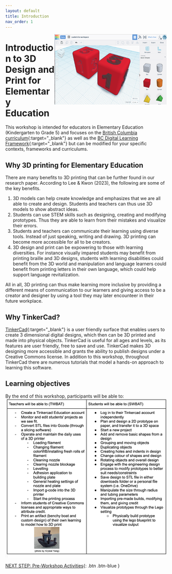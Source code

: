 ```yaml
---
layout: default
title: Introduction 
nav_order: 1
---
```

<img src="images/tinkercad-logo.png" style="float:right;width:350px;height:220px;"> 

# Introduction to 3D Design and Print for Elementary Education
This workshop is intended for educators in Elementary Education (Kindergarten to Grade 5) and focuses on the [British Columbia curriculum](https://curriculum.gov.bc.ca/){:target="_blank"} as well as the [BC Digital Learning Framework](https://www2.gov.bc.ca/assets/gov/education/kindergarten-to-grade-12/teach/teaching-tools/digital-literacy-framework.pdf){:target="_blank"} but can be modified for your specific contexts, frameworks and curriculums. 

## Why 3D printing for Elementary Education 
There are many benefits to 3D printing that can be further found in our research paper. 
According to Lee & Kwon (2023), the following are some of the key benefits.
1. 3D models can help create knowledge and emphasizes that we are all able to create and design. Students and teachers can thus use 3D models to show abstract ideas.
2. Students can use STEM skills such as designing, creating and modifying prototypes. Thus they are able to learn from their mistakes and visualize their errors.
3. Students and teachers can communicate their learning using diverse tools. Instead of just speaking, writing and drawing. 3D printing can become more accessible for all to be creators.
4. 3D design and print can be expowering to those with learning diversities. For instance visually impared students may benefit from printing braille and 3D designs, students with learning disabilities could benefit from the 3D world and manipulation and language learners could benefit from printing letters in their own language, which could help support language revitalization.

All in all, 3D printing can thus make learning more inclusive by providing a different means of communication to our learners and giving access to be a creator and designer by using a tool they may later encounteer in their future workplace.
  
## Why TinkerCad? 

[TinkerCad](http://tinkercad.com){:target="_blank"} is a user friendly surface that enables users to create 3 dimensional digital designs, which then can be 3D printed and made into physical objects. TinkerCad is useful for all ages and levels, as its features are user friendly, free to save and use. TinkerCad makes 3D designing more accessible and grants the ability to publish designs under a Creative Commons license. In addition to this workshop, throughout TinkerCad there are numerous tutorials that model a hands-on approach to learning this software. 

## Learning objectives
By the end of this workshop, participants will be able to:
![TinkerCad Class Image](images/WBAT.png)

[NEXT STEP: Pre-Workshop Activities](pre-workshop.html){: .btn .btn-blue }
